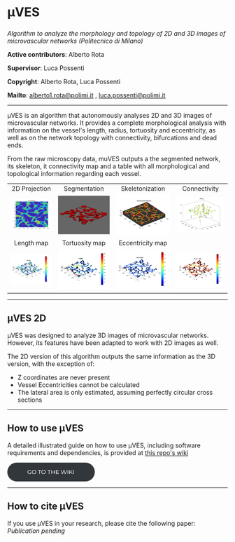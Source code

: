 # µVES
###
*Algorithm to analyze the morphology and topology of 2D and 3D images of microvascular networks (Politecnico di Milano)*

**Active contributors**: Alberto Rota

**Supervisor**: Luca Possenti

**Copyright**: Alberto Rota, Luca Possenti

**Mailto**: <alberto1.rota@polimi.it> , <luca.possenti@polimi.it>

***
μVES is an algorithm that autonomously analyses 2D and 3D images of microvascular networks. It provides a complete morphological analysis with information on the vessel's length, radius, tortuosity and eccentricity, as well as on the network topology with connectivity, bifurcations and dead ends.

From the raw microscopy data, muVES outputs a the segmented network, its skeleton, it connectivity map and a table with all morphological and topological information regarding each vessel.

<table>
<tr>
<td align=center> 2D Projection </td>
<td align=center> Segmentation </td>
<td align=center> Skeletonization </td>
<td align=center> Connectivity </td>
</tr>
<tr>
<td> <img src=readme\projection.png width=300> </td>
<td> <img src=readme\segmentation.png width=300> </td>
<td> <img src=readme\skeleton.png width=300> </td>
<td> <img src=readme\graph.png width=300> </td>
<!-- <td> <img src=readme\orange.png width=300> </td> -->
</tr>
<!-- <td align=center> Radius map </td> -->
<td align=center> Length map </td>
<td align=center> Tortuosity map </td>
<td align=center> Eccentricity map </td>
<tr>
<td> <img src=readme\radius.png width=300 > </td>
<td> <img src=readme\lenght.png width=300> </td>
<td> <img src=readme\tortuosity.png width=300> </td>
<td> <img src=readme\eccentricity.png width=300> </td>
<!-- <td> <img src=readme\hists.png width=300> </td> -->
</tr>
</table>

***
## μVES 2D
μVES was designed to analyze 3D images of microvascular networks. However, its features have been adapted to work with 2D images as well. 

The 2D version of this algorithm outputs the same information as the 3D version, with the exception of:
- Z coordinates are never present
- Vessel Eccentricities cannot be calculated
- The lateral area is only estimated, assuming perfectly circular cross sections

***

## How to use μVES
A detailed illustrated guide on how to use μVES, including software requirements and dependencies, is provided at [this repo's wiki](https://github.com/alberto-rota/muVES/wiki)

<p align="left"> 
<a href="https://github.com/alberto-rota/muVES/wiki">
<picture>
  <source media="(prefers-color-scheme: dark)" srcset="readme/wikibutton_light.png">
  <img style="vertical-align:middle" alt="NEARLab" src="readme/wikibutton_dark.png" width="200" > 
</picture>
</a> </p>

***
## How to cite μVES
If you use μVES in your research, please cite the following paper:
*Publication pending*

<!-- -------------------------------------------------------
Software requirements
-------------------------------------------------------
µVES has been tested on Matlab2020a.
Matlab2020a or further version required, with *Image Processing Toolbox*, *Curve Fitting
Toolbox*, *Computer Vision Toolbox* and *Image Processing Toolbox*

-------------------------------------------------------
Setting parameters
-------------------------------------------------------
Prior to running the script, please specify all the analysis settings in the file 
"muVES settings.txt", most importantly check the pixel resolution in micrometers/pixel.

-------------------------------------------------------
Run the analysis
-------------------------------------------------------
For a **single image** analysis open and run the script "muVES_3D". A file selection window
will open, from which you will select a file of supported type [.oib, .n2d]. When the analysis
is complete, the results will be saved in the same folder of the selected files: these are
a .mat file with all the results (its contents are covered in the file "muVES legend.txt"),
a flat 2D projection, and the .pts files to be used for the CFD analysis.

"muVES_3D_process_batch" is also available: after running it, a **folder selection window** will 
open, from which you will select a folder of interest. All files of supported type contained in
the folder will be analysed, and a "batch.xlsx" file will be provided, with the "branchdata" 
table from each file analyzed in its own sheet. 

N.B.: Both of these files are available for the **2D analysis**. The supported filetypes are [.oib, .nd2,
.bmp], but 3D data [.oib, .nd2] will be projected prior to the analysis

-------------------------------------------------------
Visualizing results
-------------------------------------------------------
The script "muVES_visualize" is a visualization tool for all the graphic informations obtained 
from the analysis. Specify (in the first lines of the script) which plots/graphs/renderings you
want to be shown and then run the script. From the file selection window that opens, please 
select the .mat file that you want to visualize.

-------------------------------------------------------
Analyzing flowrate
-------------------------------------------------------
Flowrate in each vessels can be computed by defining pressure BC (inlet pressure). 
Outlet pressure is equal to 0. Simmetry condition is defined as null flow rate.
Define the BC in the script, and run it. Choose the .mat file resulting from the previous anlysis. -->